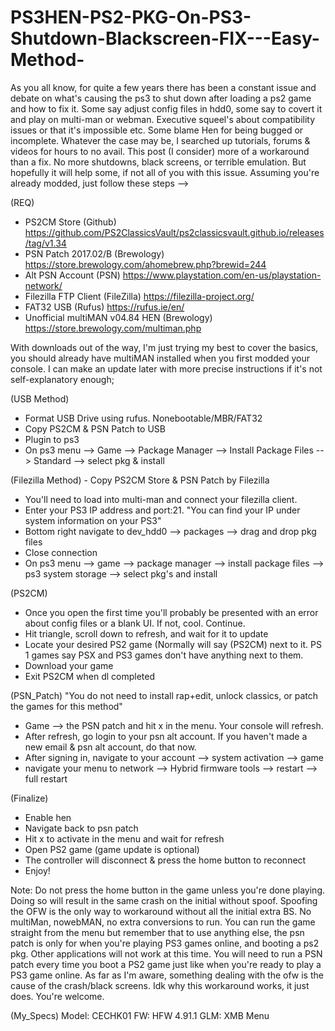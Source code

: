 # PS3HEN-PS2-PKG-On-PS3-Shutdown-Blackscreen-FIX---Easy-Method-

As you all know, for quite a few years there has been a constant issue and debate on what's causing the ps3 to shut down after loading a ps2 game and how to fix it. Some say adjust config files in hdd0, some say to covert it and play on multi-man or webman. Executive squeel's about compatibility issues or that it's impossible etc. Some blame Hen for being bugged or incomplete. Whatever the case may be, I searched up tutorials, forums & videos for hours to no avail. This post (I consider) more of a workaround than a fix. No more shutdowns, black screens, or terrible emulation. But hopefully it will help some, if not all of you with this issue. Assuming you're already modded, just follow these steps -->

(REQ)
- PS2CM Store (Github) https://github.com/PS2ClassicsVault/ps2classicsvault.github.io/releases/tag/v1.34
- PSN Patch 2017.02/B (Brewology) https://store.brewology.com/ahomebrew.php?brewid=244
- Alt PSN Account (PSN) https://www.playstation.com/en-us/playstation-network/
- Filezilla FTP Client (FileZilla) https://filezilla-project.org/
- FAT32 USB (Rufus) https://rufus.ie/en/
- Unofficial multiMAN v04.84 HEN (Brewology) https://store.brewology.com/multiman.php

With downloads out of the way, I'm just trying my best to cover the basics, you should already have multiMAN installed when you first modded your console. I can make an update later with more precise instructions if it's not self-explanatory enough;

(USB Method)
- Format USB Drive using rufus. Nonebootable/MBR/FAT32
- Copy PS2CM & PSN Patch to USB
- Plugin to ps3
- On ps3 menu --> Game --> Package Manager --> Install Package Files --> Standard --> select pkg & install

(Filezilla Method) - Copy PS2CM Store & PSN Patch by Filezilla
- You'll need to load into multi-man and connect your filezilla client.
- Enter your PS3 IP address and port:21. "You can find your IP under system information on your PS3"
- Bottom right navigate to dev_hdd0 --> packages --> drag and drop pkg files
- Close connection
- On ps3 menu --> game --> package manager --> install package files --> ps3 system storage --> select pkg's and install

(PS2CM)
- Once you open the first time you'll probably be presented with an error about config files or a blank UI. If not, cool. Continue.
- Hit triangle, scroll down to refresh, and wait for it to update
- Locate your desired PS2 game (Normally will say (PS2CM) next to it. PS 1 games say PSX and PS3 games don't have anything next to them.
- Download your game
- Exit PS2CM when dl completed

(PSN_Patch) "You do not need to install rap+edit, unlock classics, or patch the games for this method"
- Game --> the PSN patch and hit x in the menu. Your console will refresh.
- After refresh, go login to your psn alt account. If you haven't made a new email & psn alt account, do that now.
- After signing in, navigate to your account --> system activation --> game
- navigate your menu to network --> Hybrid firmware tools --> restart --> full restart

(Finalize)
- Enable hen
- Navigate back to psn patch
- Hit x to activate in the menu and wait for refresh
- Open PS2 game (game update is optional)
- The controller will disconnect & press the home button to reconnect
- Enjoy!

Note: Do not press the home button in the game unless you're done playing. Doing so will result in the same crash on the initial without spoof. Spoofing the OFW is the only way to workaround without all the initial extra BS. No multiMan, nowebMAN, no extra conversions to run. You can run the game straight from the menu but remember that to use anything else, the psn patch is only for when you're playing PS3 games online, and booting a ps2 pkg. Other applications will not work at this time. You will need to run a PSN patch every time you boot a PS2 game just like when you're ready to play a PS3 game online. As far as I'm aware, something dealing with the ofw is the cause of the crash/black screens. Idk why this workaround works, it just does. You're welcome.


(My_Specs)
Model: CECHK01
FW: HFW 4.91.1
GLM: XMB Menu
